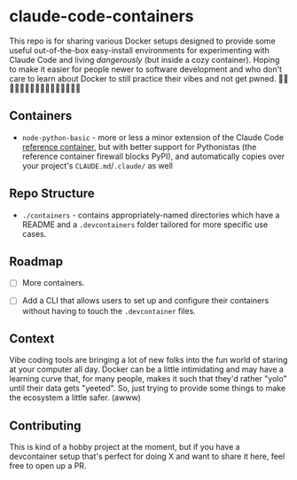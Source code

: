 # claude-code-containers

This repo is for sharing various Docker setups designed to provide some useful out-of-the-box easy-install environments for experimenting with Claude Code and living _dangerously_ (but inside a cozy container). Hoping to make it easier for people newer to software development and who don't care to learn about Docker to still practice their vibes and not get pwned. 🚀🚀🚀🚀🚀🚀🚀🚀🚀🚀🚀🚀🚀🚀🚀🚀

## Containers

- `node-python-basic` - more or less a minor extension of the Claude Code [reference container](https://docs.anthropic.com/en/docs/claude-code/devcontainer), but with better support for Pythonistas (the reference container firewall blocks PyPI), and automatically copies over your project's `CLAUDE.md`/`.claude/` as well

## Repo Structure

- `./containers` - contains appropriately-named directories which have a README and a `.devcontainers` folder tailored for more specific use cases.

## Roadmap

- [ ] More containers.

- [ ] Add a CLI that allows users to set up and configure their containers without having to touch the `.devcontainer` files.

## Context

Vibe coding tools are bringing a lot of new folks into the fun world of staring at your computer all day. Docker can be a little intimidating and may have a learning curve that, for many people, makes it such that they'd rather "yolo" until their data gets "yeeted". So, just trying to provide some things to make the ecosystem a little safer. (awww)

## Contributing

This is kind of a hobby project at the moment, but if you have a devcontainer setup that's perfect for doing X and want to share it here, feel free to open up a PR.
